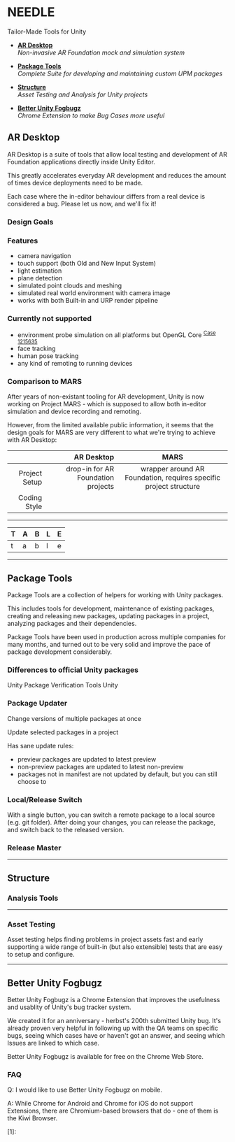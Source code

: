 # NEEDLE
Tailor-Made Tools for Unity

- [**AR Desktop**](#ar-desktop)  
*Non-invasive AR Foundation mock and simulation system*

- [**Package Tools**](#package-tools)  
*Complete Suite for developing and maintaining custom UPM packages*

- [**Structure**](#structure)   
*Asset Testing and Analysis for Unity projects*

- [**Better Unity Fogbugz**](#better-unity-fogbugz)  
*Chrome Extension to make Bug Cases more useful*

## AR Desktop

AR Desktop is a suite of tools that allow local testing and development of AR Foundation applications directly inside Unity Editor.

This greatly accelerates everyday AR development and reduces the amount of times device deployments need to be made.

Each case where the in-editor behaviour differs from a real device is considered a bug. Please let us now, and we'll fix it!

### Design Goals

### Features
- camera navigation
- touch support (both Old and New Input System)
- light estimation
- plane detection
- simulated point clouds and meshing
- simulated real world environment with camera image
- works with both Built-in and URP render pipeline

### Currently not supported
- environment probe simulation on all platforms but OpenGL Core <sup>[Case 1215635](https://issuetracker.unity3d.com/issues/cubemap-dot-createexternaltexture-does-not-produce-correct-cubemap-when-using-getnativetextureptr-from-an-existing-one)</sup>
- face tracking
- human pose tracking
- any kind of remoting to running devices

### Comparison to MARS
After years of non-existant tooling for AR development, Unity is now working on Project MARS - which is supposed to allow both in-editor simulation and device recording and remoting.

However, from the limited available public information, it seems that the design goals for MARS are very different to what we're trying to achieve with AR Desktop:

|   | AR Desktop    | MARS  |
| -: | -:             | :-:     |
| Project Setup | drop-in for AR Foundation projects | wrapper around AR Foundation, requires specific project structure |
| Coding Style | 

------------

| T | A | B | L | E |
| - | - | - | - | - |
| t | a | b | l | e |


---
## Package Tools

Package Tools are a collection of helpers for working with Unity packages.

This includes tools for development, maintenance of existing packages, creating and releasing new packages, updating packages in a project, analyzing packages and their dependencies.

Package Tools have been used in production across multiple companies for many months, and turned out to be very solid and improve the pace of package development considerably.

### Differences to official Unity packages
Unity Package Verification Tools
Unity 

### Package Updater
Change versions of multiple packages at once

Update selected packages in a project

Has sane update rules:
- preview packages are updated to latest preview
- non-preview packages are updated to latest non-preview
- packages not in manifest are not updated by default, but you can still choose to

### Local/Release Switch
With a single button, you can switch a remote package to a local source (e.g. git folder). After doing your changes, you can release the package, and switch back to the released version.

### Release Master

---
## Structure
### Analysis Tools


---
### Asset Testing
Asset testing helps finding problems in project assets fast and early supporting a wide range of built-in (but also extensible) tests that are easy to setup and configure.

---
## Better Unity Fogbugz
Better Unity Fogbugz is a Chrome Extension that improves the usefulness and usablity of Unity's bug tracker system.

We created it for an anniversary - herbst's 200th submitted Unity bug. It's already proven very helpful in following up with the QA teams on specific bugs, seeing which cases have or haven't got an answer, and seeing which Issues are linked to which case.

Better Unity Fogbugz is available for free on the Chrome Web Store.

### FAQ
Q: I would like to use Better Unity Fogbugz on mobile.

A: While Chrome for Android and Chrome for iOS do not support Extensions, there are Chromium-based browsers that do - one of them is the Kiwi Browser.

[1]: